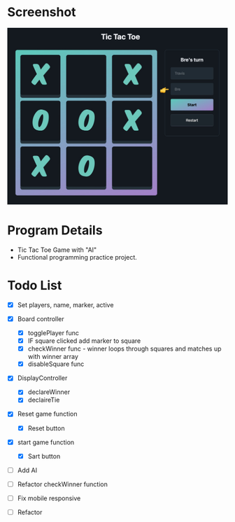 
# Screenshot
<img src="assets/tic_tac_toe_screenshot.jpg" />

# Program Details
- Tic Tac Toe Game with "AI"
- Functional programming practice project. 


# Todo List
- [X] Set players, name, marker, active

- [X] Board controller 
    - [X] togglePlayer func
    - [X] IF square clicked add marker to square
    - [X] checkWinner func - winner loops through squares and matches up with winner array
    - [X] disableSquare func
- [X] DisplayController
    - [X] declareWinner
    - [X] declaireTie

- [X] Reset game function
    - [X] Reset button

- [X] start game function
    - [X] Sart button


- [ ] Add AI
- [ ] Refactor checkWinner function

- [ ] Fix mobile responsive
- [ ] Refactor

